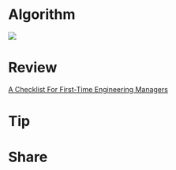 # Algorithm

![](https://img-blog.csdnimg.cn/direct/dfd4e2c53b81457da05241c301ce5755.png)

# Review

[A Checklist For First-Time Engineering Managers](https://blog.pragmaticengineer.com/checklist-for-first-time-managers/)

# Tip



# Share